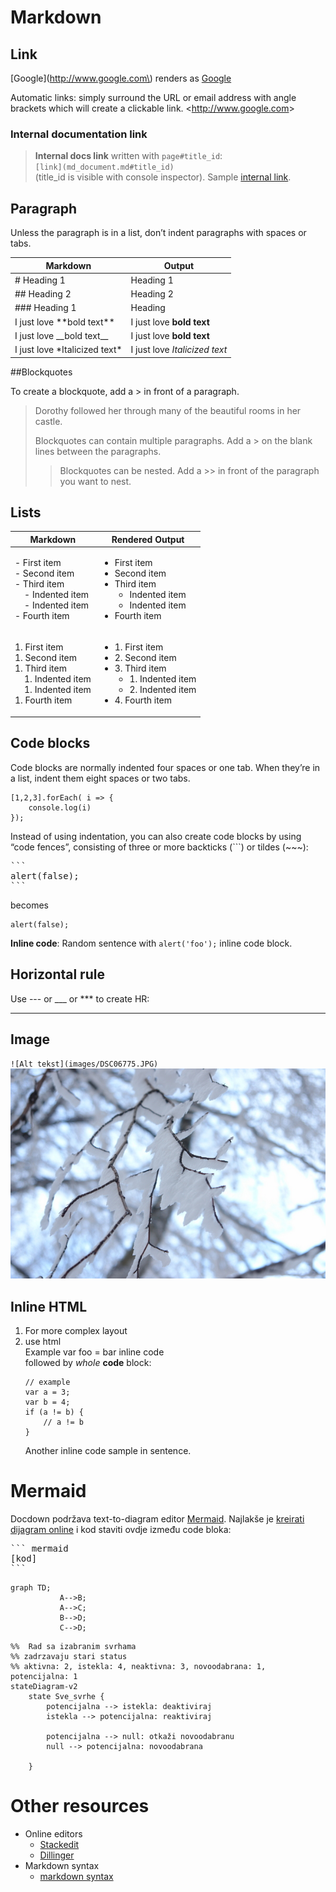 ﻿# Markdown


## Link

\[Google\]\(http://www.google.com\) renders as [Google](http://www.google.com)

Automatic links: simply surround the URL or email address with angle brackets which will create a clickable link.
&lt;http://www.google.com&gt;


### Internal documentation link

> **Internal docs link** written with `page#title_id`:  
> `[link](md_document.md#title_id)`  
> (title_id is visible with console inspector). Sample [internal link](sample.md#consoletool).


## Paragraph

Unless the paragraph is in a list, don’t indent paragraphs with spaces or tabs.  

|Markdown|Output|
|--|--|
|\# Heading 1  |Heading 1  |
|\#\# Heading 2  |Heading 2  |
|\#\#\# Heading 1  |Heading   |
|I just love \*\*bold text\*\*  |I just love **bold text** |
|I just love \_\_bold text\_\_  |I just love __bold text__ |
|I just love \*Italicized text\*  |I just love *Italicized text* |


##Blockquotes

To create a blockquote, add a > in front of a paragraph.

> Dorothy followed her through many of the beautiful rooms in her castle.
>
> Blockquotes can contain multiple paragraphs. Add a > on the blank lines between the paragraphs.
>
>> Blockquotes can be nested. Add a >> in front of the paragraph you want to nest.


## Lists

<table class="table table-bordered">
  <thead class="thead-light">
    <tr>
      <th>Markdown</th>
      <th>Rendered Output</th>
    </tr>
  </thead>
  <tbody>
    <tr>
      <td>
          - First item<br>
          - Second item<br>
          - Third item<br>
          &nbsp;&nbsp;&nbsp;&nbsp;- Indented item<br>
          &nbsp;&nbsp;&nbsp;&nbsp;- Indented item<br>
          - Fourth item
      </td>
      <td>
        <ul>
          <li>First item</li>
          <li>Second item</li>
          <li>Third item
            <ul>
              <li>Indented item</li>
              <li>Indented item</li>
            </ul>
          </li>
          <li>Fourth item</li>
        </ul>
      </td>
    </tr>
    <tr>
      <td>
          1. First item<br>
          1. Second item<br>
          1. Third item<br>
          &nbsp;&nbsp;&nbsp;&nbsp;1. Indented item<br>
          &nbsp;&nbsp;&nbsp;&nbsp;1. Indented item<br>
          1. Fourth item
      </td>
      <td>
        <ul>
          <li>1. First item</li>
          <li>2. Second item</li>
          <li>3. Third item
            <ul>
              <li>1. Indented item</li>
              <li>2. Indented item</li>
            </ul>
          </li>
          <li>4. Fourth item</li>
        </ul>
      </td>
    </tr>
  </tbody>
</table>


## Code blocks

Code blocks are normally indented four spaces or one tab. When they’re in a list, indent them eight spaces or two tabs.

    [1,2,3].forEach( i => {
		console.log(i)
	});
	
Instead of using indentation, you can also create code blocks by using “code fences”, consisting of three or more backticks (```) or tildes (~~~):

<pre class="code">
&#96;&#96;&#96;
alert(false);
&#96;&#96;&#96;
</pre>

becomes

```
alert(false);
```

**Inline code**: Random sentence with `alert('foo');` inline code block.



## Horizontal rule

Use \-\-\- or \_\_\_ or \*\*\* to create HR:

---



## Image

`![Alt tekst](images/DSC06775.JPG)`
![Alt tekst](images/DSC06775.JPG)



## Inline HTML

<ol>
	<li>For more complex layout</li>
	<li>use html<br>
		Example <span class="code">var foo = bar</span> inline code<br>
		followed by <i>whole</i> <b>code</b> block:
<pre><code>// example
var a = 3;
var b = 4;
if (a != b) {
	// a != b
}</code></pre>
	Another inline <span class="code">code sample</span> in sentence.
	</li>
</ol>





# Mermaid

Docdown podržava text-to-diagram editor [Mermaid](https://mermaid-js.github.io/). Najlakše je [kreirati dijagram online](https://mermaid-js.github.io/mermaid-live-editor) 
i kod staviti ovdje između code bloka:
<pre class="code">
&#96;&#96;&#96; mermaid
[kod]
&#96;&#96;&#96;
</pre>


``` mermaid
graph TD;
           A-->B;
           A-->C;
           B-->D;
           C-->D;
```


``` mermaid
%%  Rad sa izabranim svrhama
%% zadrzavaju stari status
%% aktivna: 2, istekla: 4, neaktivna: 3, novoodabrana: 1, potencijalna: 1
stateDiagram-v2
    state Sve_svrhe {
        potencijalna --> istekla: deaktiviraj
        istekla --> potencijalna: reaktiviraj

        potencijalna --> null: otkaži novoodabranu
        null --> potencijalna: novoodabrana

    }
```



# Other resources

- Online editors
    - [Stackedit](https://stackedit.io/app#)
    - [Dillinger](https://dillinger.io/)
- Markdown syntax
    - [markdown syntax](https://www.markdownguide.org/basic-syntax/)

